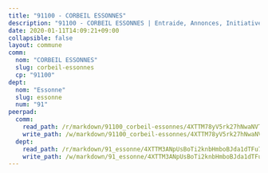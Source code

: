 ```yaml
---
title: "91100 - CORBEIL ESSONNES"
description: "91100 - CORBEIL ESSONNES | Entraide, Annonces, Initiatives"
date: 2020-01-11T14:09:21+09:00
collapsible: false
layout: commune
comm:
  nom: "CORBEIL ESSONNES"
  slug: corbeil-essonnes
  cp: "91100"
dept:
  nom: "Essonne"
  slug: essonne
  num: "91"
peerpad:
  comm:
    read_path: /r/markdown/91100_corbeil-essonnes/4XTTM78yV5rk27hNwaNVTsGLiTyaxspzBbAwuJnVMDqBkxYrm
    write_path: /w/markdown/91100_corbeil-essonnes/4XTTM78yV5rk27hNwaNVTsGLiTyaxspzBbAwuJnVMDqBkxYrm-K3TgTpNySrpbzt3Uynb9mj6UM1aBeFz1TjxnwkduBMT1XK9PfkTqxiyACKBHVxRSgTD7zUT3BzRNmwftFWdgcRrn9YobAPZBmjXMciCVqmFFCcHje3wZTvMbfF4BvJdSquzLgZk5
  dept:
    read_path: /r/markdown/91_essonne/4XTTM3ANpUsBoTi2knbHmboBJda1dTFu7ky8ZK9dB2RyMMfWF
    write_path: /w/markdown/91_essonne/4XTTM3ANpUsBoTi2knbHmboBJda1dTFu7ky8ZK9dB2RyMMfWF-K3TgUyWqeJSocSvH4aaj1ao8GVHVL7XNdUYQ4QUUeH9BAdnr24zoBJ2C3FCPvjfnNG6dyrzadtyfizxGKpMjZFU9wDjSpA4g6VtDcxL8iEmbLsyV9TFoF7XzgcRopbNZHgpYvcW3
---
```


